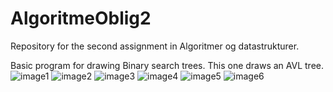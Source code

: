# AlgoritmeOblig2
Repository for the second assignment in Algoritmer og datastrukturer.

Basic program for drawing Binary search trees. This one draws an AVL tree.
![image1](https://i.imgur.com/G3c0i4Y.png)
![image2](https://i.imgur.com/XfNrEnO.png)
![image3](https://i.imgur.com/FlVnw75.png)
![image4](https://i.imgur.com/Uece9TC.png)
![image5](https://i.imgur.com/vQ7HH0c.png)
![image6](https://i.imgur.com/77EVTHS.png)
